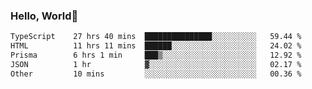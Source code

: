 
### Hello, World🐤

<!--START_SECTION:waka-->

```txt
TypeScript    27 hrs 40 mins  ███████████████░░░░░░░░░░   59.44 %
HTML          11 hrs 11 mins  ██████░░░░░░░░░░░░░░░░░░░   24.02 %
Prisma        6 hrs 1 min     ███▒░░░░░░░░░░░░░░░░░░░░░   12.92 %
JSON          1 hr            ▓░░░░░░░░░░░░░░░░░░░░░░░░   02.17 %
Other         10 mins         ░░░░░░░░░░░░░░░░░░░░░░░░░   00.36 %
```

<!--END_SECTION:waka-->
